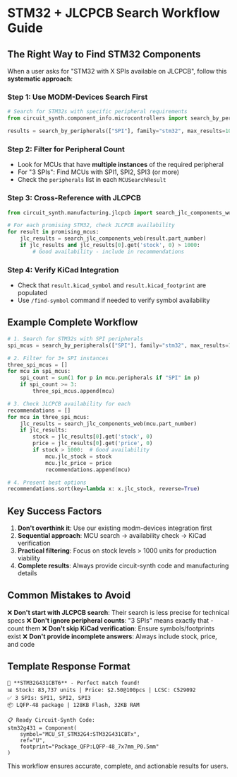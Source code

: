 # STM32 + JLCPCB Search Workflow Guide

## The Right Way to Find STM32 Components

When a user asks for "STM32 with X SPIs available on JLCPCB", follow this **systematic approach**:

### Step 1: Use MODM-Devices Search First
```python
# Search for STM32s with specific peripheral requirements
from circuit_synth.component_info.microcontrollers import search_by_peripherals

results = search_by_peripherals(["SPI"], family="stm32", max_results=10)
```

### Step 2: Filter for Peripheral Count
- Look for MCUs that have **multiple instances** of the required peripheral
- For "3 SPIs": Find MCUs with SPI1, SPI2, SPI3 (or more)
- Check the `peripherals` list in each `MCUSearchResult`

### Step 3: Cross-Reference with JLCPCB
```python
from circuit_synth.manufacturing.jlcpcb import search_jlc_components_web

# For each promising STM32, check JLCPCB availability
for result in promising_mcus:
    jlc_results = search_jlc_components_web(result.part_number)
    if jlc_results and jlc_results[0].get('stock', 0) > 1000:
        # Good availability - include in recommendations
```

### Step 4: Verify KiCad Integration
- Check that `result.kicad_symbol` and `result.kicad_footprint` are populated
- Use `/find-symbol` command if needed to verify symbol availability

## Example Complete Workflow

```python
# 1. Search for STM32s with SPI peripherals
spi_mcus = search_by_peripherals(["SPI"], family="stm32", max_results=15)

# 2. Filter for 3+ SPI instances
three_spi_mcus = []
for mcu in spi_mcus:
    spi_count = sum(1 for p in mcu.peripherals if "SPI" in p)
    if spi_count >= 3:
        three_spi_mcus.append(mcu)

# 3. Check JLCPCB availability for each
recommendations = []
for mcu in three_spi_mcus:
    jlc_results = search_jlc_components_web(mcu.part_number)
    if jlc_results:
        stock = jlc_results[0].get('stock', 0)
        price = jlc_results[0].get('price', 0)
        if stock > 1000:  # Good availability
            mcu.jlc_stock = stock
            mcu.jlc_price = price
            recommendations.append(mcu)

# 4. Present best options
recommendations.sort(key=lambda x: x.jlc_stock, reverse=True)
```

## Key Success Factors

1. **Don't overthink it**: Use our existing modm-devices integration first
2. **Sequential approach**: MCU search → availability check → KiCad verification
3. **Practical filtering**: Focus on stock levels > 1000 units for production viability
4. **Complete results**: Always provide circuit-synth code and manufacturing details

## Common Mistakes to Avoid

❌ **Don't start with JLCPCB search**: Their search is less precise for technical specs
❌ **Don't ignore peripheral counts**: "3 SPIs" means exactly that - count them
❌ **Don't skip KiCad verification**: Ensure symbols/footprints exist
❌ **Don't provide incomplete answers**: Always include stock, price, and code

## Template Response Format

```
🎯 **STM32G431CBT6** - Perfect match found!
📊 Stock: 83,737 units | Price: $2.50@100pcs | LCSC: C529092
✅ 3 SPIs: SPI1, SPI2, SPI3 
📦 LQFP-48 package | 128KB Flash, 32KB RAM

📋 Ready Circuit-Synth Code:
stm32g431 = Component(
    symbol="MCU_ST_STM32G4:STM32G431CBTx",
    ref="U",
    footprint="Package_QFP:LQFP-48_7x7mm_P0.5mm"
)
```

This workflow ensures accurate, complete, and actionable results for users.